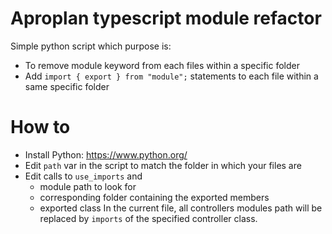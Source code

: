 # Aproplan typescript module refactor
Simple python script which purpose is:

 - To remove module keyword from each files within a specific folder
 - Add `import { export } from "module";` statements to each file within a same specific folder

# How to

 - Install Python: https://www.python.org/
 - Edit `path` var in the script to match the folder in which your files are
 - Edit calls to `use_imports` and
	 - module path to look for
	 - corresponding folder containing the exported members
	 - exported class
In the current file, all controllers modules path will be replaced by `imports` of the specified controller class.
